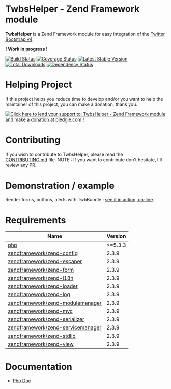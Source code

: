 # TwbsHelper - Zend Framework module

__TwbsHelper__ is a Zend Framework module for easy integration of the [Twitter Bootstrap v4](https://v4-alpha.getbootstrap.com/).

__! Work in progress !__

[![Build Status](https://travis-ci.org/neilime/zf-twbs-helper-module.svg?branch=master)](https://travis-ci.org/neilime/zf-twbs-helper-module)
[![Coverage Status](https://coveralls.io/repos/github/neilime/zf-twbs-helper-module/badge.svg)](https://coveralls.io/github/neilime/zf-twbs-helper-module)
[![Latest Stable Version](https://poser.pugx.org/neilime/zf-twbs-helper-module/v/stable.png)](https://packagist.org/packages/neilime/zf-twbs-helper-module)
[![Total Downloads](https://poser.pugx.org/neilime/zf-twbs-helper-module/downloads.png)](https://packagist.org/packages/neilime/zf-twbs-helper-module)
[![Dependency Status](https://www.versioneye.com/user/projects/5294fa9d632bac5a67000046/badge.png)](https://www.versioneye.com/user/projects/5294fa9d632bac5a67000046)

# Helping Project

If this project helps you reduce time to develop and/or you want to help the maintainer of this project, you can make a donation, thank you.

<a href='https://pledgie.com/campaigns/33297'><img alt='Click here to lend your support to: TwbsHelper - Zend Framework module and make a donation at pledgie.com !' src='https://pledgie.com/campaigns/33297.png?skin_name=chrome' border='0' ></a>

# Contributing

If you wish to contribute to TwbsHelper, please read the [CONTRIBUTING.md](CONTRIBUTING.md) file.
NOTE : If you want to contribute don't hesitate, I'll review any PR.

# Demonstration / example

Render forms, buttons, alerts with TwbBundle : [see it in action, on-line](https://neilime.github.io/zf-twbs-helper-module/demo.html).

# Requirements

Name | Version
-----|--------
[php](https://secure.php.net/) | >=5.3.3
[zendframework/zend-config](https://github.com/zendframework/zend-config) | 2.3.9
[zendframework/zend-escaper](https://github.com/zendframework/zend-escaper) | 2.3.9
[zendframework/zend-form](https://github.com/zendframework/zend-form) | 2.3.9
[zendframework/zend-i18n](https://github.com/zendframework/zend-i18n) | 2.3.9
[zendframework/zend-loader](https://github.com/zendframework/zend-loader) | 2.3.9
[zendframework/zend-log](https://github.com/zendframework/zend-log) | 2.3.9
[zendframework/zend-modulemanager](https://github.com/zendframework/zend-modulemanager) | 2.3.9
[zendframework/zend-mvc](https://github.com/zendframework/zend-mvc) | 2.3.9
[zendframework/zend-serializer](https://github.com/zendframework/zend-serializer) | 2.3.9
[zendframework/zend-servicemanager](https://github.com/zendframework/zend-servicemanager) | 2.3.9
[zendframework/zend-stdlib](https://github.com/zendframework/zend-stdlib) | 2.3.9
[zendframework/zend-view](https://github.com/zendframework/zend-view) | 2.3.9

# Documentation

 - [Php Doc](https://neilime.github.io/zf-twbs-helper-module/phpdoc)
